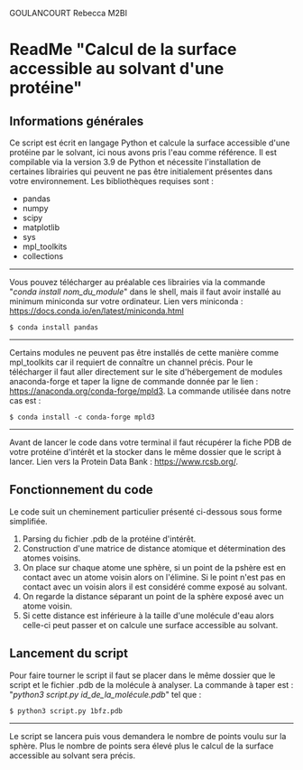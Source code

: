 GOULANCOURT Rebecca M2BI
# ReadMe "Calcul de la surface accessible au solvant d'une protéine"

## Informations générales

Ce script est écrit en langage Python et calcule la surface accessible d'une protéine par le solvant, ici nous avons pris l'eau comme référence. 
Il est compilable via la version 3.9 de Python et nécessite l'installation de certaines librairies qui peuvent ne pas être initialement présentes dans votre environnement.
Les bibliothèques requises sont : 
- pandas 
- numpy
- scipy
- matplotlib
- sys
- mpl_toolkits
- collections
***
Vous pouvez télécharger au préalable ces librairies via la commande "*conda install nom_du_module*" dans le shell, mais il faut avoir installé au minimum miniconda sur votre ordinateur.
Lien vers miniconda : https://docs.conda.io/en/latest/miniconda.html

```
$ conda install pandas
```
***
Certains modules ne peuvent pas être installés de cette manière comme mpl_toolkits car il requiert de connaître un channel précis.
Pour le télécharger il faut aller directement sur le site d'hébergement de modules anaconda-forge et taper la ligne de commande donnée par le lien : https://anaconda.org/conda-forge/mpld3. La commande utilisée dans notre cas est :
```
$ conda install -c conda-forge mpld3
```
***
Avant de lancer le code dans votre terminal il faut récupérer la fiche PDB de votre protéine d'intérêt et la stocker dans le même dossier que le script à lancer.
Lien vers la Protein Data Bank : https://www.rcsb.org/.

## Fonctionnement du code

Le code suit un cheminement particulier présenté ci-dessous sous forme simplifiée.
1. Parsing du fichier .pdb de la protéine d'intérêt.
2. Construction d'une matrice de distance atomique et détermination des atomes voisins.
3. On place sur chaque atome une sphère, si un point de la pshère est en contact avec un atome voisin alors on l'élimine. Si le point n'est pas en contact avec un voisin alors il est considéré comme exposé au solvant.
4. On regarde la distance séparant un point de la sphère exposé avec un atome voisin.
5. Si cette distance est inférieure à la taille d'une molécule d'eau alors celle-ci peut passer et on calcule une surface accessible au solvant.

## Lancement du script

Pour faire tourner le script il faut se placer dans le même dossier que le script et le fichier .pdb de la molécule à analyser. La commande à taper est : "*python3 script.py id_de_la_molécule.pdb*" tel que :
```
$ python3 script.py 1bfz.pdb
```
***
Le script se lancera puis vous demandera le nombre de points voulu sur la sphère. Plus le nombre de points sera élevé plus le calcul de la surface accessible au solvant sera précis.





